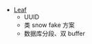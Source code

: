 * [Leaf](https://tech.meituan.com/2017/04/21/mt-leaf.html)
   * UUID
   * 类 snow fake 方案
   * 数据库分段、双 buffer